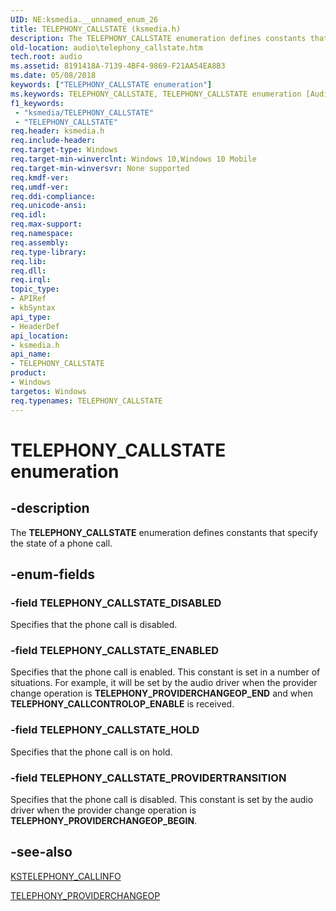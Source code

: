 ```yaml
---
UID: NE:ksmedia.__unnamed_enum_26
title: TELEPHONY_CALLSTATE (ksmedia.h)
description: The TELEPHONY_CALLSTATE enumeration defines constants that specify the state of a phone call.
old-location: audio\telephony_callstate.htm
tech.root: audio
ms.assetid: 8191418A-7139-4BF4-9869-F21AA54EA8B3
ms.date: 05/08/2018
keywords: ["TELEPHONY_CALLSTATE enumeration"]
ms.keywords: TELEPHONY_CALLSTATE, TELEPHONY_CALLSTATE enumeration [Audio Devices], TELEPHONY_CALLSTATE_DISABLED, TELEPHONY_CALLSTATE_ENABLED, TELEPHONY_CALLSTATE_HOLD, TELEPHONY_CALLSTATE_PROVIDERTRANSITION, audio.telephony_callstate, ksmedia/TELEPHONY_CALLSTATE, ksmedia/TELEPHONY_CALLSTATE_DISABLED, ksmedia/TELEPHONY_CALLSTATE_ENABLED, ksmedia/TELEPHONY_CALLSTATE_HOLD, ksmedia/TELEPHONY_CALLSTATE_PROVIDERTRANSITION
f1_keywords:
 - "ksmedia/TELEPHONY_CALLSTATE"
 - "TELEPHONY_CALLSTATE"
req.header: ksmedia.h
req.include-header: 
req.target-type: Windows
req.target-min-winverclnt: Windows 10,Windows 10 Mobile
req.target-min-winversvr: None supported
req.kmdf-ver: 
req.umdf-ver: 
req.ddi-compliance: 
req.unicode-ansi: 
req.idl: 
req.max-support: 
req.namespace: 
req.assembly: 
req.type-library: 
req.lib: 
req.dll: 
req.irql: 
topic_type:
- APIRef
- kbSyntax
api_type:
- HeaderDef
api_location:
- ksmedia.h
api_name:
- TELEPHONY_CALLSTATE
product:
- Windows
targetos: Windows
req.typenames: TELEPHONY_CALLSTATE
---
```


# TELEPHONY_CALLSTATE enumeration


## -description


The <b>TELEPHONY_CALLSTATE</b> enumeration defines constants that specify the state of a phone call.


## -enum-fields




### -field TELEPHONY_CALLSTATE_DISABLED

Specifies that the phone call is disabled.


### -field TELEPHONY_CALLSTATE_ENABLED

Specifies that the phone call is enabled. This constant is set in a number of situations. For example, it will be set by the audio driver when the provider change operation is <b>TELEPHONY_PROVIDERCHANGEOP_END</b> and when <b>TELEPHONY_CALLCONTROLOP_ENABLE</b> is received.


### -field TELEPHONY_CALLSTATE_HOLD

Specifies that the phone call is on hold.


### -field TELEPHONY_CALLSTATE_PROVIDERTRANSITION

Specifies that the phone call is disabled. This constant is set by the audio driver when the provider change operation is <b>TELEPHONY_PROVIDERCHANGEOP_BEGIN</b>.


## -see-also




<a href="https://docs.microsoft.com/windows-hardware/drivers/ddi/ksmedia/ns-ksmedia-_tagkstelephony_callinfo">KSTELEPHONY_CALLINFO</a>



<a href="https://docs.microsoft.com/windows-hardware/drivers/ddi/ksmedia/ne-ksmedia-telephony_providerchangeop">TELEPHONY_PROVIDERCHANGEOP</a>
 

 

